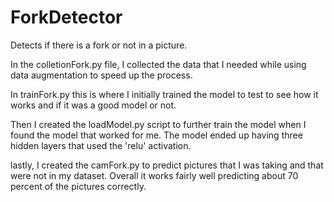 # ForkDetector
Detects if there is a fork or not in a picture.

In the colletionFork.py file, I collected the data that I needed while using data augmentation to speed up the process.

In trainFork.py this is where I initially trained the model to test to see how it works and if it was a good model or not.

Then I created the loadModel.py script to further train the model when I found the model that worked for me. The model ended up having three hidden layers that used the 'relu' activation.

lastly, I created the camFork.py to predict pictures that I was taking and that were not in my dataset. Overall it works fairly well predicting about 70 percent of the pictures correctly.
